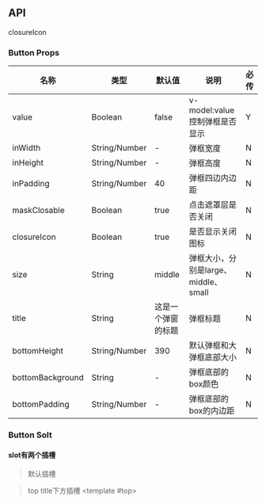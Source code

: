 ## API
closureIcon
### Button Props

| 名称     | 类型     | 默认值    | 说明   | 必传                                                                                           |
| -------- | ------- | ------- | -------| --- |
| value    | Boolean  | false  | v-model:value 控制弹框是否显示  | Y
| inWidth    | String/Number  | -  | 弹框宽度  | N     
| inHeight    | String/Number  | -  | 弹框高度  | N  
| inPadding    | String/Number  | 40  | 弹框四边内边距  | N
| maskClosable    | Boolean  | true  | 点击遮罩层是否关闭  | N
| closureIcon    | Boolean  | true  | 是否显示关闭图标  | N
| size    | String  | middle  | 弹框大小，分别是large、middle、small  | N
| title    | String  | 这是一个弹窗的标题  | 弹框标题  | N
| bottomHeight    | String/Number  | 390  | 默认弹框和大弹框底部大小  | N
| bottomBackground    | String  | -  | 弹框底部的box颜色  | N
| bottomPadding    | String/Number  | -  | 弹框底部的box的内边距  | N

### Button Solt

#### slot有两个插槽

> 默认插槽

> top title下方插槽  <template #top>

